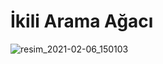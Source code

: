 # İkili Arama Ağacı

![resim_2021-02-06_150103](https://user-images.githubusercontent.com/45331624/107117551-20cdcb00-688c-11eb-8a28-828914c6780a.png)
